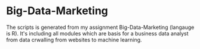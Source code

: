 # Big-Data-Marketing

The scripts is generated from my assignment Big-Data-Marketing (langauge is R). It's including all modules which are basis for a business data analyst from data crwalling from websites to machine learning.
